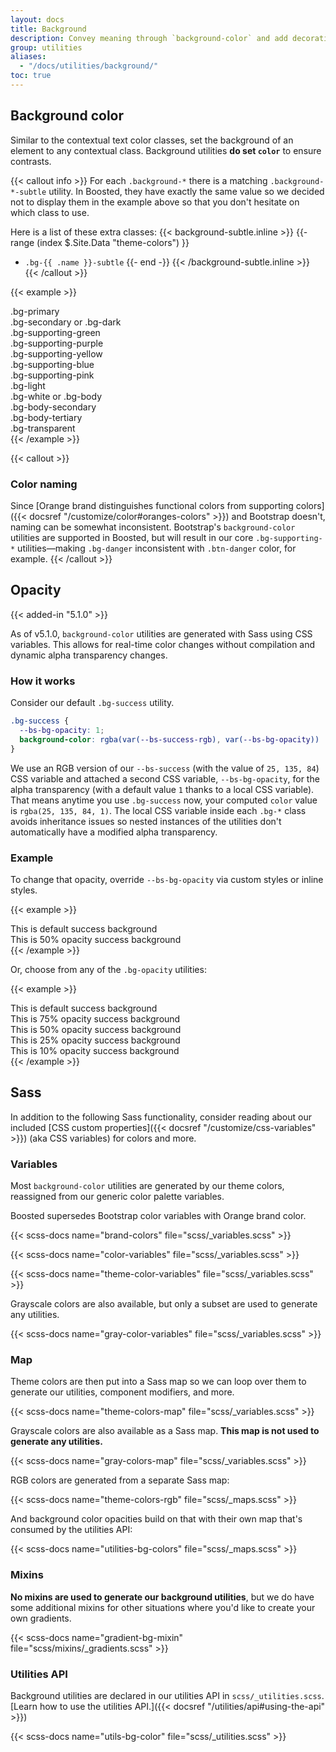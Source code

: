 ```yaml
---
layout: docs
title: Background
description: Convey meaning through `background-color` and add decoration with gradients.
group: utilities
aliases:
  - "/docs/utilities/background/"
toc: true
---
```


## Background color

Similar to the contextual text color classes, set the background of an element to any contextual class. Background utilities **do set `color`** to ensure contrasts.

{{< callout info >}}
For each `.background-*` there is a matching `.background-*-subtle` utility. In Boosted, they have exactly the same value so we decided not to display them in the example above so that you don't hesitate on which class to use.

Here is a list of these extra classes:
{{< background-subtle.inline >}}
{{- range (index $.Site.Data "theme-colors") }}
- `.bg-{{ .name }}-subtle`
{{- end -}}
{{< /background-subtle.inline >}}
{{< /callout >}}

<!-- Boosted mod: inconsistent background color & naming, showing only supporting color naming -->
{{< example >}}
<div class="p-3 mb-2 fw-bold bg-primary">.bg-primary</div>
<div class="p-3 mb-2 fw-bold bg-secondary">.bg-secondary or .bg-dark</div>
<div class="p-3 mb-2 fw-bold bg-supporting-green">.bg-supporting-green</div>
<div class="p-3 mb-2 fw-bold bg-supporting-purple">.bg-supporting-purple</div>
<div class="p-3 mb-2 fw-bold bg-supporting-yellow">.bg-supporting-yellow</div>
<div class="p-3 mb-2 fw-bold bg-supporting-blue">.bg-supporting-blue</div>
<div class="p-3 mb-2 fw-bold bg-supporting-pink">.bg-supporting-pink</div>
<div class="p-3 mb-2 fw-bold bg-light">.bg-light</div>
<div class="p-3 mb-2 fw-bold bg-white">.bg-white or .bg-body</div>
<div class="p-3 mb-2 bg-body-secondary">.bg-body-secondary</div>
<div class="p-3 mb-2 bg-body-tertiary">.bg-body-tertiary</div>
<div class="p-3 mb-2 fw-bold bg-transparent">.bg-transparent</div>
{{< /example >}}

{{< callout >}}
### Color naming

Since [Orange brand distinguishes functional colors from supporting colors]({{< docsref "/customize/color#oranges-colors" >}}) and Bootstrap doesn't, naming can be somewhat inconsistent.
Bootstrap's `background-color` utilities are supported in Boosted, but will result in our core `.bg-supporting-*` utilities—making `.bg-danger` inconsistent with `.btn-danger` color, for example.
{{< /callout >}}

<!-- Boosted mod: no background gradient -->

## Opacity

{{< added-in "5.1.0" >}}

As of v5.1.0, `background-color` utilities are generated with Sass using CSS variables. This allows for real-time color changes without compilation and dynamic alpha transparency changes.

### How it works

Consider our default `.bg-success` utility.

```css
.bg-success {
  --bs-bg-opacity: 1;
  background-color: rgba(var(--bs-success-rgb), var(--bs-bg-opacity)) !important;
}
```

We use an RGB version of our `--bs-success` (with the value of `25, 135, 84`) CSS variable and attached a second CSS variable, `--bs-bg-opacity`, for the alpha transparency (with a default value `1` thanks to a local CSS variable). That means anytime you use `.bg-success` now, your computed `color` value is `rgba(25, 135, 84, 1)`. The local CSS variable inside each `.bg-*` class avoids inheritance issues so nested instances of the utilities don't automatically have a modified alpha transparency.

### Example

To change that opacity, override `--bs-bg-opacity` via custom styles or inline styles.

{{< example >}}
<div class="bg-success p-2 text-dark">This is default success background</div>
<div class="bg-success p-2" style="--bs-bg-opacity: .5;">This is 50% opacity success background</div>
{{< /example >}}

Or, choose from any of the `.bg-opacity` utilities:

{{< example >}}
<div class="bg-success p-2 text-dark">This is default success background</div>
<div class="bg-success p-2 text-dark bg-opacity-75">This is 75% opacity success background</div>
<div class="bg-success p-2 text-dark bg-opacity-50">This is 50% opacity success background</div>
<div class="bg-success p-2 text-dark bg-opacity-25">This is 25% opacity success background</div>
<div class="bg-success p-2 text-dark bg-opacity-10">This is 10% opacity success background</div>
{{< /example >}}

## Sass

In addition to the following Sass functionality, consider reading about our included [CSS custom properties]({{< docsref "/customize/css-variables" >}}) (aka CSS variables) for colors and more.

### Variables

Most `background-color` utilities are generated by our theme colors, reassigned from our generic color palette variables.

<!-- Boosted mod -->
Boosted supersedes Bootstrap color variables with Orange brand color.

{{< scss-docs name="brand-colors" file="scss/_variables.scss" >}}

{{< scss-docs name="color-variables" file="scss/_variables.scss" >}}

{{< scss-docs name="theme-color-variables" file="scss/_variables.scss" >}}

<!-- Boosted mod: no background gradient -->

Grayscale colors are also available, but only a subset are used to generate any utilities.

{{< scss-docs name="gray-color-variables" file="scss/_variables.scss" >}}

### Map

Theme colors are then put into a Sass map so we can loop over them to generate our utilities, component modifiers, and more.

{{< scss-docs name="theme-colors-map" file="scss/_variables.scss" >}}

Grayscale colors are also available as a Sass map. **This map is not used to generate any utilities.**

{{< scss-docs name="gray-colors-map" file="scss/_variables.scss" >}}

RGB colors are generated from a separate Sass map:

{{< scss-docs name="theme-colors-rgb" file="scss/_maps.scss" >}}

And background color opacities build on that with their own map that's consumed by the utilities API:

{{< scss-docs name="utilities-bg-colors" file="scss/_maps.scss" >}}

### Mixins

**No mixins are used to generate our background utilities**, but we do have some additional mixins for other situations where you'd like to create your own gradients.

{{< scss-docs name="gradient-bg-mixin" file="scss/mixins/_gradients.scss" >}}

<!-- Boosted mod: no background gradient -->

### Utilities API

Background utilities are declared in our utilities API in `scss/_utilities.scss`. [Learn how to use the utilities API.]({{< docsref "/utilities/api#using-the-api" >}})

{{< scss-docs name="utils-bg-color" file="scss/_utilities.scss" >}}
